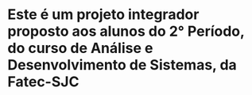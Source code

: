 # Este é um projeto integrador proposto aos alunos do 2° Período, do curso de Análise e Desenvolvimento de Sistemas, da Fatec-SJC
